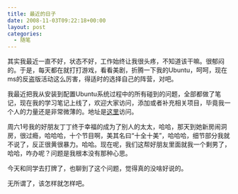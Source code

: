 ```yaml
---
title: 最近的日子
date: 2008-11-03T09:22:18+00:00
layout: post
categories:
  - 随笔
---
```


其实我最近一直不好，状态不好，工作始终让我很头疼，不知道该干嘛。很郁闷的。于是，每天都在就打打游戏，看看美剧，折腾一下我的Ubuntu，呵呵，现在ms的反盗版活动这么厉害，得适时的选择自己的阵营，对吧。

我最近把我从安装到配置Ubuntu系统过程中的所有碰到的问题，全部都做了笔记，现在我的学习笔记上线了，欢迎大家访问，添加或者补充相关项目，毕竟我一个人的力量还是非常微薄的。地址是[这里](http://www.bestzhou.org/wk)访问。

周六1号我的好朋友丁丁终于幸福的成为了别人的太太，哈哈，那天到她新房闹洞房，很过瘾，哈哈哈，十个节目啊，美其名曰“十全十美”，哈哈哈，细节部分我就不说了，反正很黄很暴力。哈哈。现在呢，我们这帮好朋友里面就我一个剩男了，哈哈，咋办呢？问题是我根本没有那种心思。

今天和同学去打牌了，也聊到了这个问题，觉得真的没啥好说的。

无所谓了，该怎样就怎样吧。

